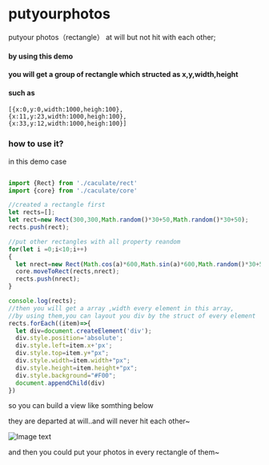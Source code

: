 # putyourphotos
putyour photos（rectangle）  at will  but not hit with each other;

#### by using this demo
#### you will get a group of rectangle  which structed as x,y,width,height 
#### such as 
```
[{x:0,y:0,width:1000,heigh:100},
{x:11,y:23,width:1000,heigh:100},
{x:33,y:12,width:1000,heigh:100}]
```
### how to use it?
in this demo case

```javascript

import {Rect} from './caculate/rect'
import {core} from './caculate/core'

//created a rectangle first
let rects=[];
let rect=new Rect(300,300,Math.random()*30+50,Math.random()*30+50);
rects.push(rect);

//put other rectangles with all property reandom
for(let i =0;i<10;i++)
{
  let nrect=new Rect(Math.cos(a)*600,Math.sin(a)*600,Math.random()*30+50,Math.random()*30+50);
  core.moveToRect(rects,nrect);
  rects.push(nrect);
}

console.log(rects);
//then you will get a array ,width every element in this array,
//by using them,you can layout you div by the struct of every element
rects.forEach((item)=>{
  let div=document.createElement('div');
  div.style.position='absolute';
  div.style.left=item.x+'px';
  div.style.top=item.y+"px";
  div.style.width=item.width+"px";
  div.style.height=item.height+"px";
  div.style.background="#F00";
  document.appendChild(div)
})
```
so you can build a view like somthing below


they are departed at will..and will never hit each other~

![Image text](https://mmbiz.qpic.cn/mmbiz_png/IKwTcRr68JCEgnJQw9EFCqdcZUlq5e0BTAIuic66FNo8DqLaacicbv8ZjMZP1PWiaTxxoqp7mP1icUPQziakiavzV3dA/0?wx_fmt=png)

and then you could put your photos in every rectangle of them~

